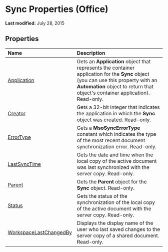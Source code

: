 
# Sync Properties (Office)

 **Last modified:** July 28, 2015


## Properties



|**Name**|**Description**|
|:-----|:-----|
| [Application](f0bc8dd7-c33b-b34f-6ff6-785c92893203.md)|Gets an  **Application** object that represents the container application for the **Sync** object (you can use this property with an **Automation** object to return that object's container application). Read-only.|
| [Creator](c12c2c8f-a94d-e673-d528-0eaf68e75f35.md)|Gets a 32-bit integer that indicates the application in which the  **Sync** object was created. Read-only.|
| [ErrorType](6663e5f6-b90e-29f8-2ff9-f9fb8bda76f0.md)|Gets a  **MsoSyncErrorType** constant which indicates the type of the most recent document synchronization error. Read-only.|
| [LastSyncTime](d85af059-a39e-e100-c81a-06265b43cade.md)|Gets the date and time when the local copy of the active document was last synchronized with the server copy. Read-only.|
| [Parent](16d56781-dc1e-5d02-b679-11b5ffd70269.md)|Gets the  **Parent** object for the **Sync** object. Read-only.|
| [Status](fdddff38-268b-835a-7c8d-db76d862e392.md)|Gets the status of the synchronization of the local copy of the active document with the server copy. Read-only.|
| [WorkspaceLastChangedBy](f2eac8a6-5e94-44a9-3d2f-1ca04cf54361.md)|Displays the display name of the user who last saved changes to the server copy of a shared document. Read-only.|
